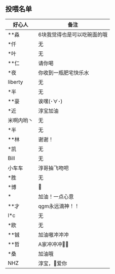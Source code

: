 ## 投喂名单
| 好心人     | 备注                        |
| ---------- | --------------------------- |
| **淼       | 6块我觉得也是可以吃碗面的哦 |
| *仟        | 无                          |
| *叶        | 无                          |
| **仁       | 请你喝                      |
| *夜        | 你收到一瓶肥宅快乐水        |
| liberty    | 无                          |
| *半        | 无                          |
| **豪       | 诶嘿(･∀･)                   |
| *近        | 淳宝加油                    |
| 米啊内哟丶 | 无                          |
| *半        | 无                          |
| **林       | 谢谢！                      |
| *凯        | 无                          |
| Bill       | 无                          |
| 小车车     | 淳哥抽飞吻吧                |
| *胜        | 无                          |
| *博        | 🐸                           |
| *          | 加油！一点心意              |
| **才       | qgm永远滴神！！             |
| l*c        | 无                          |
| *欧        | 无                          |
| **铖       | 加油嗷冲冲冲                |
| **哲       | A家冲冲冲👴🏾                 |
| *桑        | 加油哦                      |
| NHZ        | 淳宝，👩爱你                 |